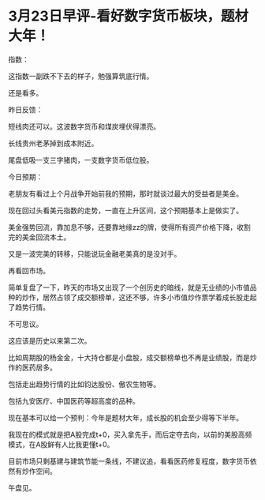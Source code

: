 # 3月23日早评-看好数字货币板块，题材大年！

指数：

这指数一副跌不下去的样子，勉强算筑底行情。

还是看多。

昨日反馈：

短线肉还可以。这波数字货币和煤炭埋伏得漂亮。

长线贵州老茅掉到成本附近。

尾盘低吸一支三字猪肉，一支数字货币低位股。

今日预期：

老朋友有看过上个月战争开始前我的预期，那时就谈过最大的受益者是美金。

现在回过头看美元指数的走势，一直在上升区间，这个预期基本上是做实了。

美金强势回流，靠加息不够，还要靠地缘zz的牌，使得所有资产价格下降，收割完的美金回流本土。

又是一波完美的转移，只能说玩金融老美真的是没对手。

再看回市场。

简单复盘了一下，昨天的市场又出现了一个创历史的暗线，就是无业绩的小市值品种的炒作，居然占领了成交额榜单，这还不够，许多小市值炒作票学着成长股走起了趋势行情。

不可思议。

这应该是历史以来第二次。

比如周期股的杨金金，十大持仓都是小盘股，成交额榜单也不再是业绩股，而是炒作的医药居多。

包括走出趋势行情的比如钧达股份、傲农生物等。

包括九安医疗、中国医药等超高度的品种。

现在基本可以给一个预判：今年是题材大年，成长股的机会至少得等下半年。

我现在的模式就是把A股完成t+0，买入拿先手，而后定夺去向，以前的美股高频模式，在A股鲜有人比我更懂t+0。

目前市场只剩基建与建筑节能一条线，不建议追，看看医药修复程度，数字货币依然有炒作空间。

午盘见。